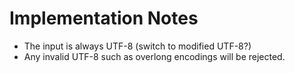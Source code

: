 

Implementation Notes
====================
* The input is always UTF-8 (switch to modified UTF-8?)
* Any invalid UTF-8 such as overlong encodings will be rejected.
